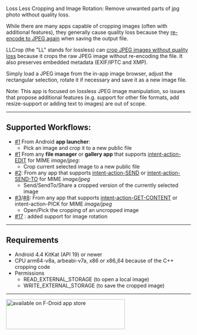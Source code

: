 Loss Less Cropping and Image Rotation: Remove unwanted parts of jpg photo without quality loss.

While there are many apps capable of cropping images (often with additional features), 
they generally cause quality loss because they 
[re-encode to JPEG again](https://en.wikipedia.org/wiki/Lossy_compression) when saving the output file.

LLCrop (the "LL" stands for lossless) can [crop JPEG images without quality loss](https://en.wikipedia.org/wiki/Lossy_compression#JPEG) 
because it crops the raw JPEG image without re-encoding the file. It also preserves embedded metadata (EXIF/IPTC and XMP).

Simply load a JPEG image from the in-app image browser, adjust the rectangular selection, rotate it if necessary and save it as a new image file.

Note: This app is focused on lossless JPEG image manipulation, so issues that propose additional 
features (e.g. support for other file formats, add resize-support or adding text to images) are out of scope.

---

## Supported Workflows:

* [#1](https://github.com/k3b/LosslessJpgCrop/issues/1) From Android **app launcher**:
    * Pick an image and crop it to a new public file
* [#1](https://github.com/k3b/LosslessJpgCrop/issues/1) From any **file manager** or **gallery app** that supports [intent-action-EDIT](https://developer.android.com/reference/android/content/Intent#ACTION_EDIT) for MIME *image/jpeg*:
	* Crop current selected image to a new public file
* [#2](https://github.com/k3b/LosslessJpgCrop/issues/2): From any app that supports [intent-action-SEND](https://developer.android.com/reference/android/content/Intent#ACTION_SEND) or [intent-action-SEND-TO](https://developer.android.com/reference/android/content/Intent#ACTION_SENDTO) for MIME *image/jpeg*
	* Send/SendTo/Share a cropped version of the currently selected image 
* [#3](https://github.com/k3b/LosslessJpgCrop/issues/3)/[#8](https://github.com/k3b/LosslessJpgCrop/issues/8): From any app that supports [intent-action-GET-CONTENT](https://developer.android.com/reference/android/content/Intent#ACTION_GET_CONTENT) or intent-action-PICK for MIME *image/jpeg*
	* Open/Pick the cropping of an uncropped image
* [#17](https://github.com/k3b/LosslessJpgCrop/issues/17) : added support for image rotation
---

## Requirements

* Android 4.4 KitKat (API 19) or newer
* CPU arm64-v8a, arbeabi-v7a, x86 or x86_64 because of the C++ cropping code
* Permissions
  * READ_EXTERNAL_STORAGE (to open a local image)
  * WRITE_EXTERNAL_STORAGE (to save the cropped image)

---

[<img src="https://github.com/k3b/APhotoManager/wiki/fdroid.png" alt="available on F-Droid app store" height="82" width="324">](https://f-droid.org/en/packages/de.k3b.android.lossless_jpg_crop)
